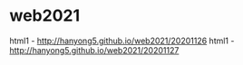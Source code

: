# web2021
html1 - http://hanyong5.github.io/web2021/20201126
html1 - http://hanyong5.github.io/web2021/20201127
